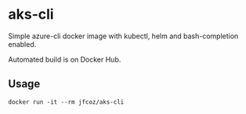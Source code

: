 # aks-cli

Simple azure-cli docker image with kubectl, helm and bash-completion enabled.

Automated build is on Docker Hub.

## Usage

```
docker run -it --rm jfcoz/aks-cli
```
